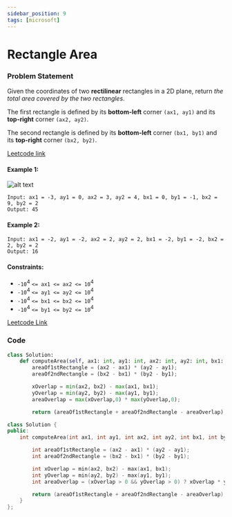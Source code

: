 ```yaml
---
sidebar_position: 9
tags: [microsoft]
---
```


# Rectangle Area

### Problem Statement

Given the coordinates of two **rectilinear** rectangles in a 2D plane, return _the total area covered by the two rectangles_.

The first rectangle is defined by its **bottom-left** corner `(ax1, ay1)` and its **top-right** corner `(ax2, ay2)`.

The second rectangle is defined by its **bottom-left** corner `(bx1, by1)` and its **top-right** corner `(bx2, by2)`.

[Leetcode link](https://leetcode.com/problems/rectangle-area/)

#### Example 1:

![alt text](https://assets.leetcode.com/uploads/2021/05/08/rectangle-plane.png)

```
Input: ax1 = -3, ay1 = 0, ax2 = 3, ay2 = 4, bx1 = 0, by1 = -1, bx2 = 9, by2 = 2
Output: 45
```

#### Example 2:

```
Input: ax1 = -2, ay1 = -2, ax2 = 2, ay2 = 2, bx1 = -2, by1 = -2, bx2 = 2, by2 = 2
Output: 16
```

#### Constraints:

- `-10`<sup>4</sup> `<= ax1 <= ax2 <= 10`<sup>4</sup>
- `-10`<sup>4</sup> `<= ay1 <= ay2 <= 10`<sup>4</sup>
- `-10`<sup>4</sup> `<= bx1 <= bx2 <= 10`<sup>4</sup>
- `-10`<sup>4</sup> `<= by1 <= by2 <= 10`<sup>4</sup>

[Leetcode Link](https://leetcode.com/problems/rectangle-area)

### Code

```python title="Python Code"
class Solution:
    def computeArea(self, ax1: int, ay1: int, ax2: int, ay2: int, bx1: int, by1: int, bx2: int, by2: int) -> int:
        areaOf1stRectangle = (ax2 - ax1) * (ay2 - ay1);
        areaOf2ndRectangle = (bx2 - bx1) * (by2 - by1);

        xOverlap = min(ax2, bx2) - max(ax1, bx1);
        yOverlap = min(ay2, by2) - max(ay1, by1);
        areaOverlap = max(xOverlap,0) * max(yOverlap,0);

        return (areaOf1stRectangle + areaOf2ndRectangle - areaOverlap);

```

```cpp title="C++ Code"
class Solution {
public:
    int computeArea(int ax1, int ay1, int ax2, int ay2, int bx1, int by1, int bx2, int by2) {

        int areaOf1stRectangle = (ax2 - ax1) * (ay2 - ay1);
        int areaOf2ndRectangle = (bx2 - bx1) * (by2 - by1);

        int xOverlap = min(ax2, bx2) - max(ax1, bx1);
        int yOverlap = min(ay2, by2) - max(ay1, by1);
        int areaOverlap = (xOverlap > 0 && yOverlap > 0) ? xOverlap * yOverlap : 0;

        return (areaOf1stRectangle + areaOf2ndRectangle - areaOverlap);
    }
};
```
